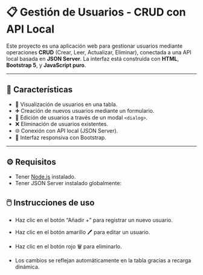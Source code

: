 # 📋 Gestión de Usuarios - CRUD con API Local

Este proyecto es una aplicación web para gestionar usuarios mediante operaciones **CRUD** (Crear, Leer, Actualizar, Eliminar), conectada a una API local basada en **JSON Server**. La interfaz está construida con **HTML**, **Bootstrap 5**, y **JavaScript puro**.

---

## 🚀 Características

- 📄 Visualización de usuarios en una tabla.
- ➕ Creación de nuevos usuarios mediante un formulario.
- 📝 Edición de usuarios a través de un modal `<dialog>`.
- ❌ Eliminación de usuarios existentes.
- 🌐 Conexión con API local (JSON Server).
- 🎨 Interfaz responsiva con Bootstrap.

---

## ⚙️ Requisitos

- Tener [Node.js](https://nodejs.org/) instalado.
- Tener JSON Server instalado globalmente:


## 🖱️ Instrucciones de uso
- Haz clic en el botón “Añadir +” para registrar un nuevo usuario.

- Haz clic en el botón amarillo 🖊️ para editar un usuario.

- Haz clic en el botón rojo 🗑️ para eliminarlo.

- Los cambios se reflejan automáticamente en la tabla gracias a recarga dinámica.



